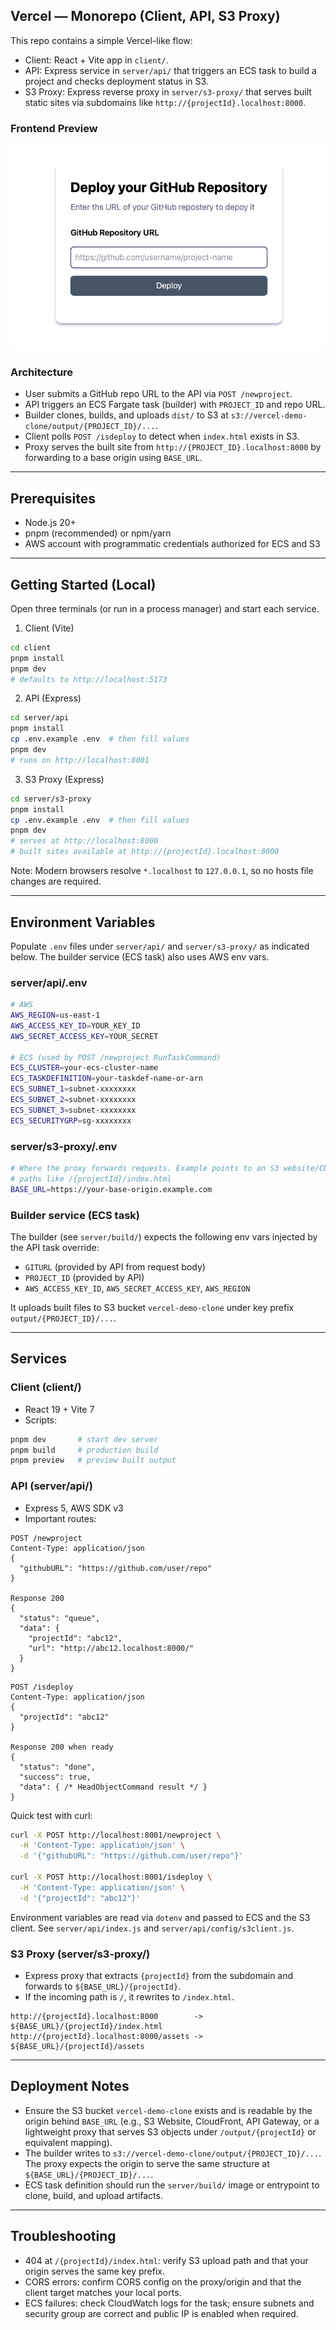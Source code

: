 ## Vercel — Monorepo (Client, API, S3 Proxy)

This repo contains a simple Vercel-like flow:

- Client: React + Vite app in `client/`.
- API: Express service in `server/api/` that triggers an ECS task to build a project and checks deployment status in S3.
- S3 Proxy: Express reverse proxy in `server/s3-proxy/` that serves built static sites via subdomains like `http://{projectId}.localhost:8000`.

### Frontend Preview

![Frontend Preview](./docs/images/frontend.png)

### Architecture

- User submits a GitHub repo URL to the API via `POST /newproject`.
- API triggers an ECS Fargate task (builder) with `PROJECT_ID` and repo URL.
- Builder clones, builds, and uploads `dist/` to S3 at `s3://vercel-demo-clone/output/{PROJECT_ID}/...`.
- Client polls `POST /isdeploy` to detect when `index.html` exists in S3.
- Proxy serves the built site from `http://{PROJECT_ID}.localhost:8000` by forwarding to a base origin using `BASE_URL`.

---

## Prerequisites

- Node.js 20+
- pnpm (recommended) or npm/yarn
- AWS account with programmatic credentials authorized for ECS and S3

---

## Getting Started (Local)

Open three terminals (or run in a process manager) and start each service.

1. Client (Vite)

```bash
cd client
pnpm install
pnpm dev
# defaults to http://localhost:5173
```

2. API (Express)

```bash
cd server/api
pnpm install
cp .env.example .env  # then fill values
pnpm dev
# runs on http://localhost:8001
```

3. S3 Proxy (Express)

```bash
cd server/s3-proxy
pnpm install
cp .env.example .env  # then fill values
pnpm dev
# serves at http://localhost:8000
# built sites available at http://{projectId}.localhost:8000
```

Note: Modern browsers resolve `*.localhost` to `127.0.0.1`, so no hosts file changes are required.

---

## Environment Variables

Populate `.env` files under `server/api/` and `server/s3-proxy/` as indicated below. The builder service (ECS task) also uses AWS env vars.

### server/api/.env

```bash
# AWS
AWS_REGION=us-east-1
AWS_ACCESS_KEY_ID=YOUR_KEY_ID
AWS_SECRET_ACCESS_KEY=YOUR_SECRET

# ECS (used by POST /newproject RunTaskCommand)
ECS_CLUSTER=your-ecs-cluster-name
ECS_TASKDEFINITION=your-taskdef-name-or-arn
ECS_SUBNET_1=subnet-xxxxxxxx
ECS_SUBNET_2=subnet-xxxxxxxx
ECS_SUBNET_3=subnet-xxxxxxxx
ECS_SECURITYGRP=sg-xxxxxxxx
```

### server/s3-proxy/.env

```bash
# Where the proxy forwards requests. Example points to an S3 website/CDN/gateway that serves
# paths like /{projectId}/index.html
BASE_URL=https://your-base-origin.example.com
```

### Builder service (ECS task)

The builder (see `server/build/`) expects the following env vars injected by the API task override:

- `GITURL` (provided by API from request body)
- `PROJECT_ID` (provided by API)
- `AWS_ACCESS_KEY_ID`, `AWS_SECRET_ACCESS_KEY`, `AWS_REGION`

It uploads built files to S3 bucket `vercel-demo-clone` under key prefix `output/{PROJECT_ID}/...`.

---

## Services

### Client (client/)

- React 19 + Vite 7
- Scripts:

```bash
pnpm dev       # start dev server
pnpm build     # production build
pnpm preview   # preview built output
```

### API (server/api/)

- Express 5, AWS SDK v3
- Important routes:

```http
POST /newproject
Content-Type: application/json
{
  "githubURL": "https://github.com/user/repo"
}

Response 200
{
  "status": "queue",
  "data": {
    "projectId": "abc12",
    "url": "http://abc12.localhost:8000/"
  }
}
```

```http
POST /isdeploy
Content-Type: application/json
{
  "projectId": "abc12"
}

Response 200 when ready
{
  "status": "done",
  "success": true,
  "data": { /* HeadObjectCommand result */ }
}
```

Quick test with curl:

```bash
curl -X POST http://localhost:8001/newproject \
  -H 'Content-Type: application/json' \
  -d '{"githubURL": "https://github.com/user/repo"}'

curl -X POST http://localhost:8001/isdeploy \
  -H 'Content-Type: application/json' \
  -d '{"projectId": "abc12"}'
```

Environment variables are read via `dotenv` and passed to ECS and the S3 client. See `server/api/index.js` and `server/api/config/s3client.js`.

### S3 Proxy (server/s3-proxy/)

- Express proxy that extracts `{projectId}` from the subdomain and forwards to `${BASE_URL}/{projectId}`.
- If the incoming path is `/`, it rewrites to `/index.html`.

```text
http://{projectId}.localhost:8000        ->  ${BASE_URL}/{projectId}/index.html
http://{projectId}.localhost:8000/assets ->  ${BASE_URL}/{projectId}/assets
```

---

## Deployment Notes

- Ensure the S3 bucket `vercel-demo-clone` exists and is readable by the origin behind `BASE_URL` (e.g., S3 Website, CloudFront, API Gateway, or a lightweight proxy that serves S3 objects under `/output/{projectId}` or equivalent mapping).
- The builder writes to `s3://vercel-demo-clone/output/{PROJECT_ID}/...`. The proxy expects the origin to serve the same structure at `${BASE_URL}/{PROJECT_ID}/...`.
- ECS task definition should run the `server/build/` image or entrypoint to clone, build, and upload artifacts.

---

## Troubleshooting

- 404 at `/{projectId}/index.html`: verify S3 upload path and that your origin serves the same key prefix.
- CORS errors: confirm CORS config on the proxy/origin and that the client target matches your local ports.
- ECS failures: check CloudWatch logs for the task; ensure subnets and security group are correct and public IP is enabled when required.
